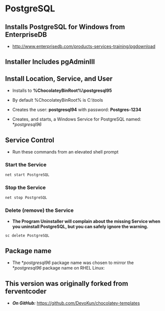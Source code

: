 PostgreSQL
==========

## Installs PostgreSQL for Windows from EnterpriseDB
* http://www.enterprisedb.com/products-services-training/pgdownload

## Installer Includes pgAdminIII

## Install Location, Service, and User
* Installs to **%ChocolateyBinRoot%\postgresql95**
* By default %ChocolateyBinRoot% is C:\tools

* Creates the user: **postgresql94** with password: **Postgres-1234**
* Creates, and starts, a Windows Service for PostgreSQL named: **postgresql96*

## Service Control
* Run these commands from an elevated shell prompt

### Start the Service
```bash
net start PostgreSQL
```

### Stop the Service
```bash
net stop PostgreSQL
```

### Delete (remove) the Service
* **The Program Uninstaller will complain about the missing Service when you uninstall PostgreSQL, but you can safely ignore the warning.**
```bash
sc delete PostgreSQL
```

## Package name
* The **postgresql96* package name was chosen to mirror the **postgresql96* package name on RHEL Linux:

## This version was originally forked from ferventcoder
* ***On GitHub:*** https://github.com/DevoKun/chocolatey-templates





